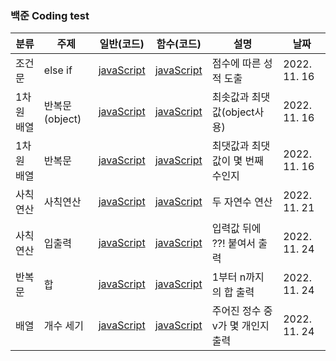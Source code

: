 ### 백준 Coding test

| 분류       | 주제           | 일반(코드)                                            | 함수(코드)                                            | 설명                              | 날짜         |
| ---------- | -------------- | ----------------------------------------------------- | ----------------------------------------------------- | --------------------------------- | ------------ |
| 조건문     | else if        | [javaScript](https://www.acmicpc.net/source/51760735) | [javaScript]()                                        | 점수에 따른 성적 도출             | 2022. 11. 16 |
| 1차원 배열 | 반복문(object) | [javaScript](https://www.acmicpc.net/source/51765753) | [javaScript]()                                        | 최솟값과 최댓값(object사용)       | 2022. 11. 16 |
| 1차원 배열 | 반복문         | [javaScript](https://www.acmicpc.net/source/51766547) | [javaScript]()                                        | 최댓값과 최댓값이 몇 번째 수인지  | 2022. 11. 16 |
| 사칙연산   | 사칙연산       | [javaScript](https://www.acmicpc.net/source/51937643) | [javaScript](https://www.acmicpc.net/source/51938967) | 두 자연수 연산                    | 2022. 11. 21 |
| 사칙연산   | 입출력         | [javaScript](https://www.acmicpc.net/source/52047268) | [javaScript](https://www.acmicpc.net/source/52047466) | 입력값 뒤에 ??! 붙여서 출력       | 2022. 11. 24 |
| 반복문     | 합             | [javaScript](https://www.acmicpc.net/source/52048238) | [javaScript](https://www.acmicpc.net/source/52048393) | 1부터 n까지의 합 출력             | 2022. 11. 24 |
| 배열       | 개수 세기      | [javaScript](https://www.acmicpc.net/source/52055158) | [javaScript]()                                        | 주어진 정수 중 v가 몇 개인지 출력 | 2022. 11. 24 |
